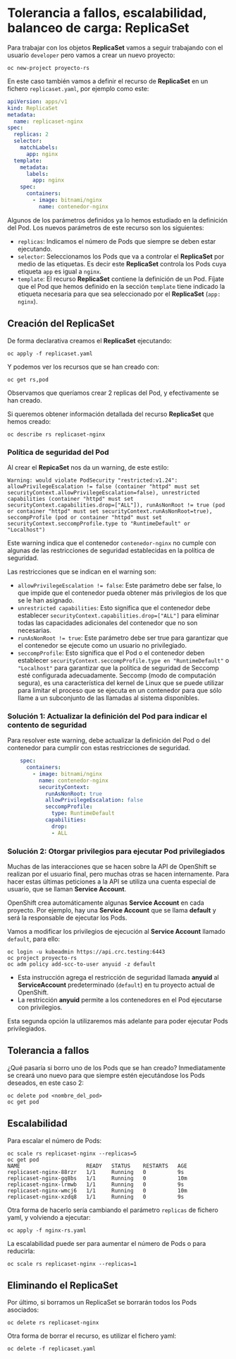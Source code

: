 # Tolerancia a fallos, escalabilidad, balanceo de carga: ReplicaSet

Para trabajar con los objetos **ReplicaSet** vamos a seguir trabajando con el usuario `developer` pero vamos a crear un nuevo proyecto:

    oc new-project proyecto-rs

En este caso también vamos a definir el recurso de **ReplicaSet** en un fichero `replicaset.yaml`, por ejemplo como este:

```yaml
apiVersion: apps/v1
kind: ReplicaSet
metadata:
  name: replicaset-nginx
spec:
  replicas: 2
  selector:
    matchLabels:
      app: nginx
  template:
    metadata:
      labels:
        app: nginx
    spec:
      containers:
        - image: bitnami/nginx
          name: contenedor-nginx
```

Algunos de los parámetros definidos ya lo hemos estudiado en la definición del Pod. Los nuevos parámetros de este recurso son los siguientes:

* `replicas`: Indicamos el número de Pods que siempre se deben estar ejecutando.
* `selector`: Seleccionamos los Pods que va a controlar el **ReplicaSet** por medio de las etiquetas. Es decir este **ReplicaSet** controla los Pods cuya etiqueta `app` es igual a `nginx`.
* `template`: El recurso **ReplicaSet** contiene la definición de un Pod. Fíjate que el Pod que hemos definido en la sección `template` tiene indicado la etiqueta necesaria para que sea seleccionado por el **ReplicaSet** (`app: nginx`).

## Creación del ReplicaSet

De forma declarativa creamos el **ReplicaSet** ejecutando:

    oc apply -f replicaset.yaml

Y podemos ver los recursos que se han creado con:

    oc get rs,pod

Observamos que queríamos crear 2 replicas del Pod, y efectivamente se han creado.

Si queremos obtener información detallada del recurso **ReplicaSet** que hemos creado:

    oc describe rs replicaset-nginx

### Política de seguridad del Pod

Al crear el **RepicaSet** nos da un warning, de este estilo: 

```
Warning: would violate PodSecurity "restricted:v1.24": allowPrivilegeEscalation != false (container "httpd" must set securityContext.allowPrivilegeEscalation=false), unrestricted capabilities (container "httpd" must set securityContext.capabilities.drop=["ALL"]), runAsNonRoot != true (pod or container "httpd" must set securityContext.runAsNonRoot=true), seccompProfile (pod or container "httpd" must set securityContext.seccompProfile.type to "RuntimeDefault" or "Localhost")
```

Este warning indica que el contenedor `contenedor-nginx` no cumple con algunas de las restricciones de seguridad establecidas en la política de seguridad.

Las restricciones que se indican en el warning son:

* `allowPrivilegeEscalation != false`: Este parámetro debe ser false, lo que impide que el contenedor pueda obtener más privilegios de los que se le han asignado.
* `unrestricted capabilities`: Esto significa que el contenedor debe establecer `securityContext.capabilities.drop=["ALL"]` para eliminar todas las capacidades adicionales del contenedor que no son necesarias.
* `runAsNonRoot != true`: Este parámetro debe ser true para garantizar que el contenedor se ejecute como un usuario no privilegiado.
* `seccompProfile`: Esto significa que el Pod o el contenedor deben establecer `securityContext.seccompProfile.type en "RuntimeDefault"` o `"Localhost"` para garantizar que la política de seguridad de Seccomp esté configurada adecuadamente. Seccomp (modo de computación segura), es una característica del kernel de Linux que se puede utilizar para limitar el proceso que se ejecuta en un contenedor para que sólo llame a un subconjunto de las llamadas al sistema disponibles.

### Solución 1: Actualizar la definición del Pod para indicar el contento de seguridad

Para resolver este warning, debe actualizar la definición del Pod o del contenedor para cumplir con estas restricciones de seguridad. 

```yaml
    spec:
      containers:
        - image: bitnami/nginx
          name: contenedor-nginx
          securityContext:
            runAsNonRoot: true
            allowPrivilegeEscalation: false
            seccompProfile:
              type: RuntimeDefault
            capabilities:
              drop:
              - ALL
```

### Solución 2: Otorgar privilegios para ejecutar Pod privilegiados

Muchas de las interacciones que se hacen sobre la API de OpenShift se realizan por el usuario final, pero muchas otras se hacen internamente. Para hacer estas últimas peticiones a la API se utiliza una cuenta especial de usuario, que se llaman **Service Account**.

OpenShift crea automáticamente algunas **Service Account** en cada proyecto. Por ejemplo, hay una **Service Account** que se llama **default** y será la responsable de ejecutar los Pods.

Vamos a modificar los privilegios de ejecución al **Service Account** llamado `default`, para ello:

    oc login -u kubeadmin https://api.crc.testing:6443
    oc project proyecto-rs
    oc adm policy add-scc-to-user anyuid -z default

* Esta instrucción agrega el restricción de seguridad llamada **anyuid** al **ServiceAccount** predeterminado (`default`) en tu proyecto actual de OpenShift.
* La restricción **anyuid** permite a los contenedores en el Pod ejecutarse con privilegios.

Esta segunda opción la utilizaremos más adelante para poder ejecutar Pods privilegiados.

## Tolerancia a fallos

¿Qué pasaría si borro uno de los Pods que se han creado? Inmediatamente se creará uno nuevo para que siempre estén ejecutándose los Pods deseados, en este caso 2:

    oc delete pod <nombre_del_pod>
    oc get pod

## Escalabilidad

Para escalar el número de Pods:

    oc scale rs replicaset-nginx --replicas=5
    oc get pod
    NAME                     READY   STATUS    RESTARTS   AGE
    replicaset-nginx-88rzr   1/1     Running   0          9s
    replicaset-nginx-gq8bs   1/1     Running   0          10m
    replicaset-nginx-lrmwb   1/1     Running   0          9s
    replicaset-nginx-wmcj6   1/1     Running   0          10m
    replicaset-nginx-xzdq8   1/1     Running   0          9s


Otra forma de hacerlo sería cambiando el parámetro `replicas` de fichero yaml, y volviendo a ejecutar:

    oc apply -f nginx-rs.yaml

La escalabilidad puede ser para aumentar el número de Pods o para reducirla:

    oc scale rs replicaset-nginx --replicas=1

## Eliminando el ReplicaSet

Por último, si borramos un ReplicaSet se borrarán todos los Pods asociados:

    oc delete rs replicaset-nginx

Otra forma de borrar el recurso, es utilizar el fichero yaml:

    oc delete -f replicaset.yaml